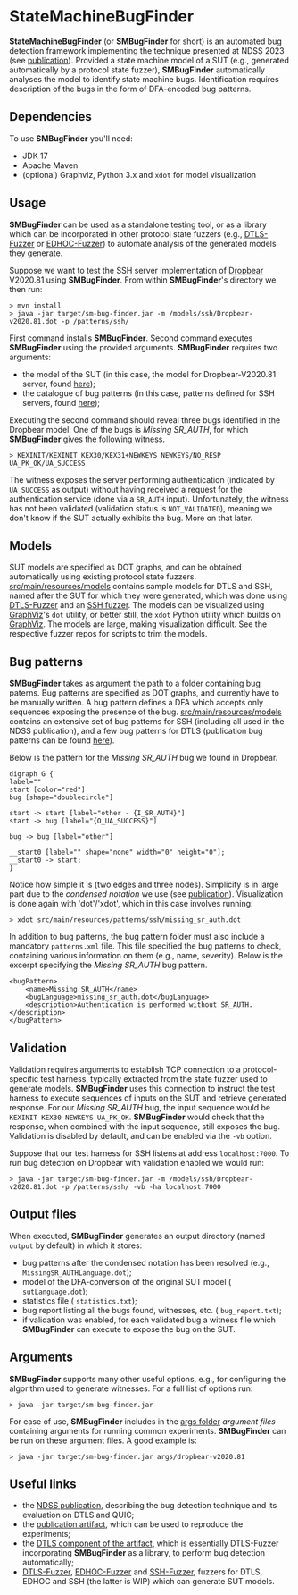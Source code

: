 # StateMachineBugFinder
**StateMachineBugFinder** (or **SMBugFinder** for short) is an automated bug detection framework implementing the technique presented at NDSS 2023 (see [publication][ndss2023]).
Provided a state machine model of a SUT (e.g., generated automatically by a protocol state fuzzer), **SMBugFinder** automatically analyses the model to identify state machine bugs.
Identification requires description of the bugs in the form of DFA-encoded bug patterns.

## Dependencies

To use **SMBugFinder** you'll need:

* JDK 17
* Apache Maven
* (optional) Graphviz, Python 3.x and `xdot` for model visualization

## Usage

**SMBugFinder** can be used as a standalone testing tool, or as a library which can be incorporated in other protocol state fuzzers (e.g., [DTLS-Fuzzer][dtlsfuzzer] or [EDHOC-Fuzzer][edhocfuzzer]) to automate analysis of the generated models they generate.

Suppose we want to test the SSH server implementation of [Dropbear][dropbear] V2020.81 using **SMBugFinder**.
From within **SMBugFinder**'s directory we then run:

    > mvn install
    > java -jar target/sm-bug-finder.jar -m /models/ssh/Dropbear-v2020.81.dot -p /patterns/ssh/

First command installs **SMBugFinder**.
Second command executes **SMBugFinder** using the provided arguments.
**SMBugFinder** requires two arguments:

  * the model of the SUT (in this case, the model for Dropbear-V2020.81 server, found [here](src/main/resources/models/ssh/Dropbear-v2020.81.dot));
  * the catalogue of bug patterns (in this case, patterns defined for SSH servers, found [here](src/main/resources/patterns/ssh/));

Executing the second command should reveal three bugs identified in the Dropbear model.
One of the bugs is *Missing SR_AUTH*, for which  **SMBugFinder** gives the following witness.

    > KEXINIT/KEXINIT KEX30/KEX31+NEWKEYS NEWKEYS/NO_RESP UA_PK_OK/UA_SUCCESS

The witness exposes the server performing authentication (indicated by `UA_SUCCESS` as output) without having received a request for the authentication service (done via a `SR_AUTH` input).
Unfortunately, the witness has not been validated (validation status is `NOT_VALIDATED`), meaning we don't know if the SUT actually exhibits the bug.
More on that later.


## Models

SUT models are specified as DOT graphs, and can be obtained automatically using existing protocol state fuzzers.
[src/main/resources/models](src/main/resources/models) contains sample models for DTLS and SSH, named after the SUT for which they were generated, which was done using [DTLS-Fuzzer][dtlsfuzzer] and an [SSH fuzzer](https://easy.dans.knaw.nl/ui/datasets/id/easy-dataset:77503).
The models can be visualized using [GraphViz][graphviz]'s `dot` utility, or better still, the `xdot` Python utility which builds on [GraphViz][graphviz].
The models are large, making visualization difficult. 
See the respective fuzzer repos for scripts to trim the models.

## Bug patterns

**SMBugFinder** takes as argument the path to a folder containing bug paterns.
Bug patterns are specified as DOT graphs, and currently have to be manually written.
A bug pattern defines a DFA which accepts only sequences exposing the presence of the bug.
[src/main/resources/models](src/main/resources/models) contains an extensive set of bug patterns for SSH (including all used in the NDSS publication), and a few bug patterns for DTLS (publication bug patterns can be found [here](https://gitlab.com/pfg666/dtls-fuzzer/-/tree/bugcheck-artifact/src/main/resources/bugpatterns)).

Below is the pattern for the *Missing SR_AUTH* bug we found in Dropbear.

```
digraph G {
label=""
start [color="red"]
bug [shape="doublecircle"]

start -> start [label="other - {I_SR_AUTH}"]
start -> bug [label="{O_UA_SUCCESS}"]

bug -> bug [label="other"]

__start0 [label="" shape="none" width="0" height="0"];
__start0 -> start;
}
```

Notice how simple it is (two edges and three nodes).
Simplicity is in large part due to the *condensed notation* we use (see [publication][ndss2023]).
Visualization is done again with 'dot'/'xdot', which in this case involves running:

    > xdot src/main/resources/patterns/ssh/missing_sr_auth.dot

In addition to bug patterns, the bug pattern folder must also include a mandatory `patterns.xml` file.
This file specified the bug patterns to check, containing various information on them (e.g., name, severity).
Below is the excerpt specifying the  *Missing SR_AUTH* bug pattern.

```
<bugPattern>
    <name>Missing SR_AUTH</name>
    <bugLanguage>missing_sr_auth.dot</bugLanguage>
    <description>Authentication is performed without SR_AUTH.</description>
</bugPattern>
```

## Validation

Validation requires arguments to establish TCP connection to a protocol-specific test harness, typically extracted from the state fuzzer used to generate models.
**SMBugFinder** uses this connection to instruct the test harness to execute sequences of inputs on the SUT and retrieve generated response.
For our *Missing SR_AUTH* bug, the input sequence would be `KEXINIT KEX30 NEWKEYS UA_PK_OK`.
**SMBugFinder** would check that the response, when combined with the input sequence, still exposes the bug.
Validation is disabled by default, and can be enabled via the `-vb` option.

Suppose that our test harness for SSH listens at address `localhost:7000`.
To run bug detection on Dropbear with validation enabled we would run:

    > java -jar target/sm-bug-finder.jar -m /models/ssh/Dropbear-v2020.81.dot -p /patterns/ssh/ -vb -ha localhost:7000

## Output files

When executed, **SMBugFinder** generates an output directory  (named `output` by default) in which it stores:

*  bug patterns after the condensed notation has been resolved (e.g., `MissingSR_AUTHLanguage.dot`);
*  model of the DFA-conversion of the original SUT model ( `sutLanguage.dot`);
*  statistics file ( `statistics.txt`);
*  bug report listing all the bugs found, witnesses, etc. ( `bug_report.txt`);
*  if validation was enabled, for each validated bug a witness file  which **SMBugFinder** can execute to expose the bug on the SUT.

## Arguments

**SMBugFinder** supports many other useful options, e.g., for configuring the algorithm used to generate witnesses.
For a full list of options run:

    > java -jar target/sm-bug-finder.jar 

For ease of use, **SMBugFinder** includes in the [args folder](args) *argument files* containing arguments for running common experiments.
**SMBugFinder** can be run on these argument files.
A good example is:

    > java -jar target/sm-bug-finder.jar args/dropbear-v2020.81

## Useful links

* the [NDSS publication][ndss2023], describing the bug detection technique and its evaluation on DTLS and QUIC;
* the [publication artifact][artifact], which can be used to reproduce the experiments;
* the [DTLS component of the artifact][dtlsartifact], which is essentially DTLS-Fuzzer incorporating **SMBugFinder** as a library, to perform bug detection automatically;
* [DTLS-Fuzzer][dtlsfuzzer], [EDHOC-Fuzzer][edhocfuzzer] and [SSH-Fuzzer][sshfuzzer], fuzzers for DTLS, EDHOC and SSH (the latter is WIP) which can generate SUT models.


[artifact]:https://doi.org/10.5281/zenodo.7129240 
[dtlsartifact]:https://gitlab.com/pfg666/dtls-fuzzer/-/blob/bugcheck-artifact
[graphviz]:https://graphviz.org/
[dropbear]: https://matt.ucc.asn.au/dropbear/dropbear.html
[edhocfuzzer]:https://github.com/protocol-fuzzing/edhoc-fuzzer
[dtlsfuzzer]:https://github.com/assist-project/dtls-fuzzer
[sshfuzzer]:https://github.com/assist-project/ssh-fuzzer
[ndss2023]:https://www.ndss-symposium.org/wp-content/uploads/2023/02/ndss2023_s68_paper.pdf
[sshharness]:https://easy.dans.knaw.nl/ui/datasets/id/easy-dataset:77503
